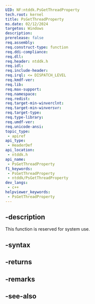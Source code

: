 ```yaml
---
UID: NF:ntddk.PsGetThreadProperty
tech.root: kernel
title: PsGetThreadProperty
ms.date: 02/12/2024
targetos: Windows
description: 
prerelease: false
req.assembly: 
req.construct-type: function
req.ddi-compliance: 
req.dll: 
req.header: ntddk.h
req.idl: 
req.include-header: 
req.irql: <= DISPATCH_LEVEL
req.kmdf-ver: 
req.lib: 
req.max-support: 
req.namespace: 
req.redist: 
req.target-min-winverclnt: 
req.target-min-winversvr: 
req.target-type: 
req.type-library: 
req.umdf-ver: 
req.unicode-ansi: 
topic_type:
 - apiref
api_type:
 - HeaderDef
api_location:
 - ntddk.h
api_name:
 - PsGetThreadProperty
f1_keywords:
 - PsGetThreadProperty
 - ntddk/PsGetThreadProperty
dev_langs:
 - c++
helpviewer_keywords:
 - PsGetThreadProperty
---
```


## -description

This function is reserved for system use.

## -syntax

## -returns

## -remarks

## -see-also

